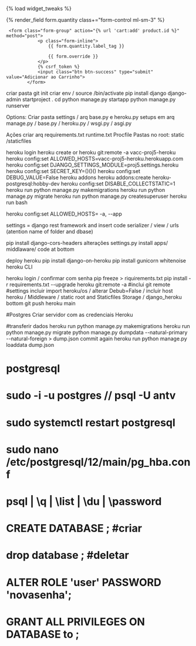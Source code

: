 {% load widget_tweaks %}

 {% render_field form.quantity class+="form-control ml-sm-3" %}

     <form class="form-group" action="{% url 'cart:add' product.id %}" method="post">
                <p class="form-inline">
                    {{ form.quantity.label_tag }}
                   
                    {{ form.override }}
                </p>
                {% csrf_token %}
                <input class="btn btn-success" type="submit" value="Adicionar ao Carrinho">
            </form>

criar pasta
git init
criar env / source <nameenv>/bin/activate
pip install django
django-admin startproject <nome> .
cd <nome>
python manage.py startapp <nomeapp>
python manage.py runserver

Options:
Criar pasta settings / arq base.py e heroku.py
setups em arq manage.py / base.py / heroku.py / wsgi.py / asgi.py

Ações
criar arq
requirements.txt
runtime.txt
Procfile
Pastas no root: static /staticfiles

heroku login
heroku create or heroku git:remote -a vacc-proj5-heroku
heroku config:set ALLOWED_HOSTS=vacc-proj5-heroku.herokuapp.com
heroku config:set DJANGO_SETTINGS_MODULE=proj5.settings.heroku
heroku config:set SECRET_KEY=()()()
heroku config:set DEBUG_VALUE=False
heroku addons
heroku addons:create heroku-postgresql:hobby-dev
heroku config:set DISABLE_COLLECTSTATIC=1
heroku run python manage.py makemigrations
heroku run python manage.py migrate
heroku run python manage.py createsuperuser
heroku run bash

heroku config:set ALLOWED_HOSTS=<endsiteheroku> -a, --app <nomeappheroku>




settings = django rest framework and insert code
serializer / view / urls (atention name of folder and dbase)

pip install django-cors-headers
alterações settings.py install apps/ middlaware/ code at bottom

deploy heroku
pip install django-on-heroku
pip install gunicorn whitenoise
heroku CLI


heroku login / confirmar com senha
pip freeze > riquirements.txt
pip install -r requirements.txt --upgrade
heroku git:remote -a <vacc-ecommercebackend> #inclui git remote
#settings incluir import heroku/os / alterar Debub=False / incluir host heroku / Middleware / static root and Staticfiles Storage / django_heroku bottom
git push heroku main

#Postgres
Criar servidor com as credenciais Heroku

#transferir dados
heroku run python manage.py makemigrations
heroku run python manage.py migrate
python manage.py dumpdata --natural-primary --natural-foreign > dump.json
commit again
heroku run python manage.py loaddata dump.json



# postgresql
# sudo -i -u postgres // psql -U antv
# sudo systemctl restart postgresql
# sudo nano /etc/postgresql/12/main/pg_hba.conf
# psql | \q | \list | \du | \password
# CREATE DATABASE <name>; #criar
# drop database <name>; #deletar
# ALTER ROLE 'user' PASSWORD 'novasenha';
# GRANT ALL PRIVILEGES ON DATABASE <data> to <user>;